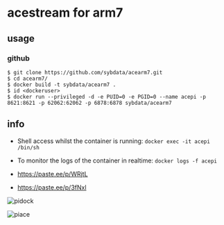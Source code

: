# acestream for arm7

## usage

### github

```
$ git clone https://github.com/sybdata/acearm7.git
$ cd acearm7/
$ docker build -t sybdata/acearm7 .
$ id <dockeruser>
$ docker run --privileged -d -e PUID=0 -e PGID=0 --name acepi -p 8621:8621 -p 62062:62062 -p 6878:6878 sybdata/acearm7
```
## info

* Shell access whilst the container is running: `docker exec -it acepi /bin/sh`
* To monitor the logs of the container in realtime: `docker logs -f acepi`

* https://paste.ee/p/WRjtL
* https://paste.ee/p/3fNxl

![pidock](https://user-images.githubusercontent.com/24189833/38767729-4adaaec0-3fe7-11e8-8952-e6ea6f7e7744.png)

![piace](https://user-images.githubusercontent.com/24189833/38771057-7540bca6-401c-11e8-82b4-1087c1464fc2.png)


